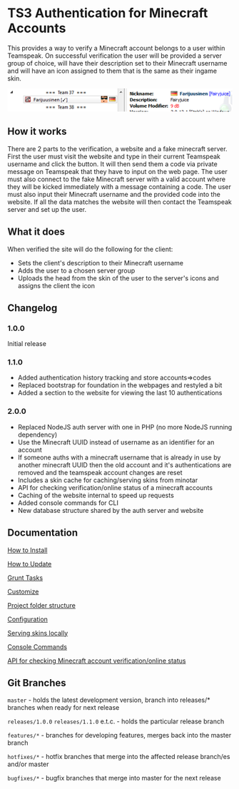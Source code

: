 TS3 Authentication for Minecraft Accounts
=========================================

This provides a way to verify a Minecraft account belongs to a user within Teamspeak. On successful verification the
user will be provided a server group of choice, will have their description set to their Minecraft username and will
have an icon assigned to them that is the same as their ingame skin.

![Example Image](/web/images/fairy.png?raw=true "Example Image")

How it works
------------

There are 2 parts to the verification, a website and a fake minecraft server. First the user must visit the website and
type in their current Teamspeak username and click the button. It will then send them a code via private message on
Teamspeak that they have to input on the web page. The user must also connect to the fake Minecraft server with a valid
account where they will be kicked immediately with a message containing a code. The user must also input their Minecraft
username and the provided code into the website. If all the data matches the website will then contact the Teamspeak
server and set up the user.

What it does
------------

When verified the site will do the following for the client:

- Sets the client's description to their Minecraft username
- Adds the user to a chosen server group
- Uploads the head from the skin of the user to the server's icons and assigns the client the icon

Changelog
---------

### 1.0.0

Initial release

### 1.1.0

- Added authentication history tracking and store accounts=>codes
- Replaced bootstrap for foundation in the webpages and restyled a bit
- Added a section to the website for viewing the last 10 authentications

### 2.0.0

- Replaced NodeJS auth server with one in PHP (no more NodeJS running dependency)
- Use the Minecraft UUID instead of username as an identifier for an account
- If someone auths with a minecraft username that is already in use by another minecraft UUID then the old account and it's authentications are removed and the teamspeak account changes are reset
- Includes a skin cache for caching/serving skins from minotar
- API for checking verification/online status of a minecraft accounts
- Caching of the website internal to speed up requests
- Added console commands for CLI
- New database structure shared by the auth server and website

Documentation
-------------

[How to Install](docs/INSTALL.md)

[How to Update](docs/UPDATE.md)

[Grunt Tasks](docs/GRUNT.md)

[Customize](docs/CUSTOMIZATION.md)

[Project folder structure](docs/FOLDERSTRUCTURE.md)

[Configuration](docs/CONFIGURATION.md)

[Serving skins locally](docs/SKINS.md)

[Console Commands](docs/CONSOLE.md)

[API for checking Minecraft account verification/online status](docs/API.md)

Git Branches
------------

`master` - holds the latest development version, branch into releases/* branches when ready for next release

`releases/1.0.0` `releases/1.1.0` e.t.c. - holds the particular release branch

`features/*` - branches for developing features, merges back into the master branch

`hotfixes/*` - hotfix branches that merge into the affected release branch/es and/or master

`bugfixes/*` - bugfix branches that merge into master for the next release